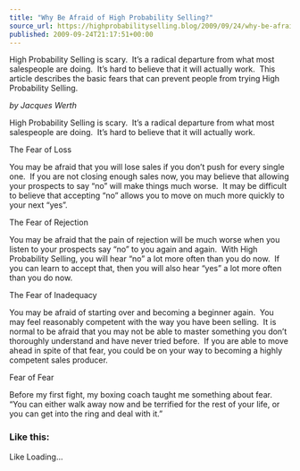 ```yaml
---
title: "Why Be Afraid of High Probability Selling?"
source_url: https://highprobabilityselling.blog/2009/09/24/why-be-afraid-of-high-probability-selling
published: 2009-09-24T21:17:51+00:00
---
```

High Probability Selling is scary.  It’s a radical departure from what most salespeople are doing.  It’s hard to believe that it will actually work.  This article describes the basic fears that can prevent people from trying High Probability Selling.





*by Jacques Werth*


High Probability Selling is scary.  It’s a radical departure from what most salespeople are doing.  It’s hard to believe that it will actually work.



The Fear of Loss


You may be afraid that you will lose sales if you don’t push for every single one.  If you are not closing enough sales now, you may believe that allowing your prospects to say “no” will make things much worse.  It may be difficult to believe that accepting “no” allows you to move on much more quickly to your next “yes”.



The Fear of Rejection


You may be afraid that the pain of rejection will be much worse when you listen to your prospects say “no” to you again and again.  With High Probability Selling, you will hear “no” a lot more often than you do now.  If you can learn to accept that, then you will also hear “yes” a lot more often than you do now.



The Fear of Inadequacy


You may be afraid of starting over and becoming a beginner again.  You may feel reasonably competent with the way you have been selling.  It is normal to be afraid that you may not be able to master something you don’t thoroughly understand and have never tried before.  If you are able to move ahead in spite of that fear, you could be on your way to becoming a highly competent sales producer.



Fear of Fear


Before my first fight, my boxing coach taught me something about fear.  “You can either walk away now and be terrified for the rest of your life, or you can get into the ring and deal with it.”


### Like this:

Like Loading...
